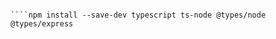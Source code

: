 `````npm install --save-dev eslint @typescript-eslint/parser @typescript-eslint/eslint-plugin ts-node-dev

````npm install --save-dev typescript ts-node @types/node @types/express
`````
